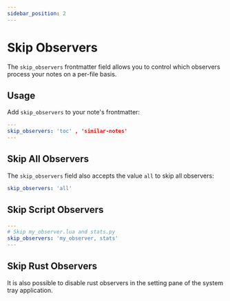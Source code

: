 ```yaml
---
sidebar_position: 2
---
```


# Skip Observers

The `skip_observers` frontmatter field allows you to control which observers process your notes on a per-file basis.

## Usage

Add `skip_observers` to your note's frontmatter:

```yaml
---
skip_observers: 'toc' , 'similar-notes'
---
```

## Skip All Observers
The `skip_observers` field also accepts the value `all` to skip all observers:

```yaml
skip_observers: 'all'
```

## Skip Script Observers

```yaml
--- 
# Skip my_observer.lua and stats.py
skip_observers: 'my_observer, stats'
--- 
```

## Skip Rust Observers

It is also possible to disable rust observers in the setting pane of the system tray application.




